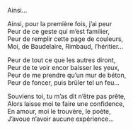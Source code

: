Ainsi...  
  
Ainsi, pour la première fois, j’ai peur  
Peur de ce geste qui m’est familier,  
Peur de remplir cette page de couleurs,  
Moi, de Baudelaire, Rimbaud, l’héritier...  
  
Peur de tout ce que les autres diront,  
Peur de te voir encor baisser les yeux,  
Peur de me prendre qu’un mur de béton,  
Peur de foncer, puis brûler tel un feu...  
  
Souviens toi, tu m’as dit n’être pas prête,   
Alors laisse moi te faire une confidence,   
En amour, moi le trouvère, le poète,  
J’avoue n’avoir aucune expérience...